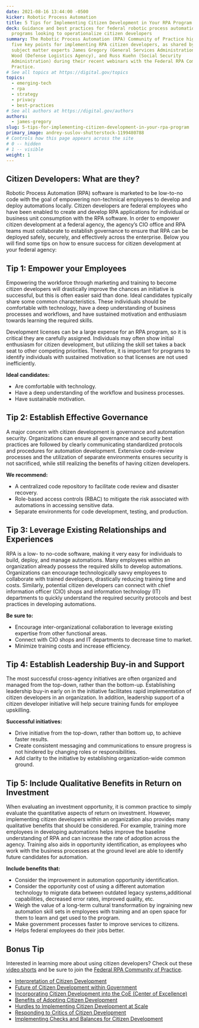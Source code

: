 ```yaml
---
date: 2021-08-16 13:44:00 -0500
kicker: Robotic Process Automation
title: 5 Tips for Implementing Citizen Development in Your RPA Program
deck: Guidance and best practices for federal robotic process automation (RPA)
  programs looking to operationalize citizen developers
summary: The Robotic Process Automation (RPA) Community of Practice highlights
  five key points for implementing RPA citizen developers, as shared by federal
  subject matter experts James Gregory (General Services Administration), Frank
  Wood (Defense Logistics Agency), and Russ Kuehn (Social Security
  Administration) during their recent webinars with the Federal RPA Community of
  Practice.
# See all topics at https://digital.gov/topics
topics:
  - emerging-tech
  - rpa
  - strategy
  - privacy
  - best-practices
# See all authors at https://digital.gov/authors
authors:
  - james-gregory
slug: 5-tips-for-implementing-citizen-development-in-your-rpa-program
primary_image: andrey-suslov-shutterstock-1199480788
# Controls how this page appears across the site
# 0 -- hidden
# 1 -- visible
weight: 1
---
```

## Citizen Developers: What are they?

Robotic Process Automation (RPA) software is marketed to be low-to-no code with the goal of empowering non-technical employees to develop and deploy automations locally. Citizen developers are federal employees who have been enabled to create and develop RPA applications for individual or business unit consumption with the RPA software. In order to empower citizen development at a federal agency, the agency’s CIO office and RPA teams must collaborate to establish governance to ensure that RPA can be deployed safely, securely, and effectively across the enterprise. Below you will find some tips on how to ensure success for citizen development at your federal agency:

## Tip 1: Empower your Employees

Empowering the workforce through marketing and training to become citizen developers will drastically improve the chances an initiative is successful, but this is often easier said than done. Ideal candidates typically share some common characteristics. These individuals should be comfortable with technology, have a deep understanding of business processes and workflows, and have sustained motivation and enthusiasm towards learning the required skills.

Development licenses can be a large expense for an RPA program, so it is critical they are carefully assigned. Individuals may often show initial enthusiasm for citizen development, but utilizing the skill set takes a back seat to other competing priorities. Therefore, it is important for programs to identify individuals with sustained motivation so that licenses are not used inefficiently.

**Ideal candidates:**

* Are comfortable with technology.
* Have a deep understanding of the workflow and business processes.
* Have sustainable motivation.

## Tip 2: Establish Effective Governance

A major concern with citizen development is governance and automation security. Organizations can ensure all governance and security best practices are followed by clearly communicating standardized protocols and procedures for automation development. Extensive code-review processes and the utilization of separate environments ensures security is not sacrificed, while still realizing the benefits of having citizen developers.

**We recommend:**

* A centralized code repository to facilitate code review and disaster recovery.
* Role-based access controls (RBAC) to mitigate the risk associated with automations in accessing sensitive data.
* Separate environments for code development, testing, and production.

## Tip 3: Leverage Existing Relationships and Experiences

RPA is a low- to no-code software, making it very easy for individuals to build, deploy, and manage automations. Many employees within an organization already possess the required skills to develop automations. Organizations can encourage technologically savvy employees to collaborate with trained developers, drastically reducing training time and costs. Similarly, potential citizen developers can connect with chief information officer (CIO) shops and information technology (IT) departments to quickly understand the required security protocols and best practices in developing automations.

**Be sure to:**

* Encourage inter-organizational collaboration to leverage existing expertise from other functional areas.
* Connect with CIO shops and IT departments to decrease time to market.
* Minimize training costs and increase efficiency.

## Tip 4: Establish Leadership Buy-in and Support

The most successful cross-agency initiatives are often organized and managed from the top-down, rather than the bottom-up. Establishing leadership buy-in early on in the initiative facilitates rapid implementation of citizen developers in an organization. In addition, leadership support of a citizen developer initiative will help secure training funds for employee upskilling.

**Successful initiatives:**

* Drive initiative from the top-down, rather than bottom up, to achieve faster results.
* Create consistent messaging and communications to ensure progress is not hindered by changing roles or responsibilities.
* Add clarity to the initiative by establishing organization-wide common ground.

## Tip 5: Include Qualitative Benefits in Return on Investment

When evaluating an investment opportunity, it is common practice to simply evaluate the quantitative aspects of return on investment. However, implementing citizen developers within an organization also provides many qualitative benefits that should be considered. For example, training more employees in developing automations helps improve the baseline understanding of RPA and can increase the rate of adoption across the agency. Training also aids in opportunity identification, as employees who work with the business processes at the ground level are able to identify future candidates for automation.

**Include benefits that:**

* Consider the improvement in automation opportunity identification. 
* Consider the opportunity cost of using a different automation technology to migrate data between outdated legacy systems,additional capabilities, decreased error rates, improved quality, etc.
* Weigh the value of a long-term cultural transformation by ingraining new automation skill sets in employees with training and an open space for them to learn and get used to the program.
* Make government processes faster to improve services to citizens. 
* Helps federal employees do their jobs better.

## Bonus Tip 

Interested in learning more about using citizen developers? Check out these [video shorts](https://www.youtube.com/playlist?list=PLd9b-GuOJ3nH1-QrRbs4EfcB8RXMgiJoI) and be sure to join the [Federal RPA Community of Practice](https://digital.gov/communities/rpa/).  

* [Interpretation of Citizen Development](https://www.youtube.com/watch?v=PDCuPPh8lP8&list=PLd9b-GuOJ3nH1-QrRbs4EfcB8RXMgiJoI&index=7)
* [Future of Citizen Development within Government](https://www.youtube.com/watch?v=roiC_nxXuH0&list=PLd9b-GuOJ3nH1-QrRbs4EfcB8RXMgiJoI&index=7)
* [Incorporating Citizen Development into the CoE (Center of Excellence)](https://www.youtube.com/watch?v=FqSuKO3Gywk&list=PLd9b-GuOJ3nH1-QrRbs4EfcB8RXMgiJoI&index=5)
* [Benefits of Adopting Citizen Development](https://www.youtube.com/watch?v=igagQ_hsJtI&list=PLd9b-GuOJ3nH1-QrRbs4EfcB8RXMgiJoI&index=4)
* [Hurdles to Implementing Citizen Development at Scale](https://www.youtube.com/watch?v=LKruaC_2q04&list=PLd9b-GuOJ3nH1-QrRbs4EfcB8RXMgiJoI&index=3)
* [Responding to Critics of Citizen Development](https://www.youtube.com/watch?v=PkE6SDz2-iI&list=PLd9b-GuOJ3nH1-QrRbs4EfcB8RXMgiJoI&index=2)
* [Implementing Checks and Balances for Citizen Development](https://www.youtube.com/watch?v=_KajUqAB4Yg&list=PLd9b-GuOJ3nH1-QrRbs4EfcB8RXMgiJoI&index=1)
